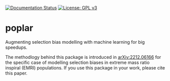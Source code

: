 [![Documentation Status](https://readthedocs.org/projects/poplar/badge/?version=latest)](https://poplar.readthedocs.io/en/latest/)
[![License: GPL v3](https://img.shields.io/badge/License-GPLv3-blue.svg)](https://www.gnu.org/licenses/gpl-3.0)
# poplar
Augmenting selection bias modelling with machine learning for big speedups.

The methodlogy behind this package is introduced in [arXiv:2212.06166](https://arxiv.org/abs/2212.06166) for the specific case of modelling selection biases in extreme mass ratio inspiral (EMRI) populations. If you use this package in your work, please cite this paper.
